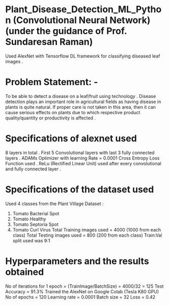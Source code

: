 # Plant_Disease_Detection_ML_Python (Convolutional Neural Network) (under the guidance of Prof. Sundaresan Raman)

Used AlexNet with Tensorflow DL framework for classifying diseased leaf images .

# Problem Statement: - 
To be able to detect a disease on a leaf/fruit using technology . Disease detection plays an important role in agricultural fields as having disease in plants is quite natural. 
If proper care is not taken in this area, then it can cause serious effects on plants due to which respective product quality/quantity or productivity is affected .

# Specifications of alexnet used
8 layers in total .
First 5 Convolutional layers with last 3 fully connected layers .
ADAMs Optimizer with learning Rate = 0.0001
Cross Entropy Loss Function used .
ReLu (Rectified Linear Unit) used after every convolutional and fully connected layer .

# Specifications of the dataset used
Used 4 classes from the Plant Village Dataset :
1. Tomato Bacterial Spot
2. Tomato Healthy
3. Tomato Septoria Spot
4. Tomato Curl Virus
Total Training images used = 4000 (1000 from each class)
Total Testing images used = 800 (200 from each class)
Train:Val split used was 9:1 

# Hyperparameters and the results obtained
No of iterations for 1 epoch = (TrainImage/BatchSize) = 4000/32 = 125 
Test Accuracy = 91.3% 
Trained the AlexNet on Google Colab (Tesla K80 GPU)
No of epochs = 120 
Learning rate = 0.0001
Batch size = 32 
Loss = 0.42


